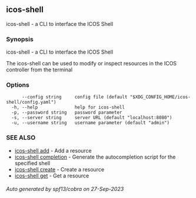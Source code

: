 ## icos-shell

icos-shell - a CLI to interface the ICOS Shell

### Synopsis

icos-shell - a CLI to interface the ICOS Shell
   
The icos-shell can be used to modify or inspect resources in the ICOS controller from the terminal

### Options

```
      --config string     config file (default "$XDG_CONFIG_HOME/icos-shell/config.yaml")
  -h, --help              help for icos-shell
  -p, --password string   password parameter
  -s, --server string     server URL (default "localhost:8080")
  -u, --username string   username parameter (default "admin")
```

### SEE ALSO

* [icos-shell add](icos-shell_add.md)	 - Add a resource
* [icos-shell completion](icos-shell_completion.md)	 - Generate the autocompletion script for the specified shell
* [icos-shell create](icos-shell_create.md)	 - Create a resource
* [icos-shell get](icos-shell_get.md)	 - Get a resource

###### Auto generated by spf13/cobra on 27-Sep-2023
